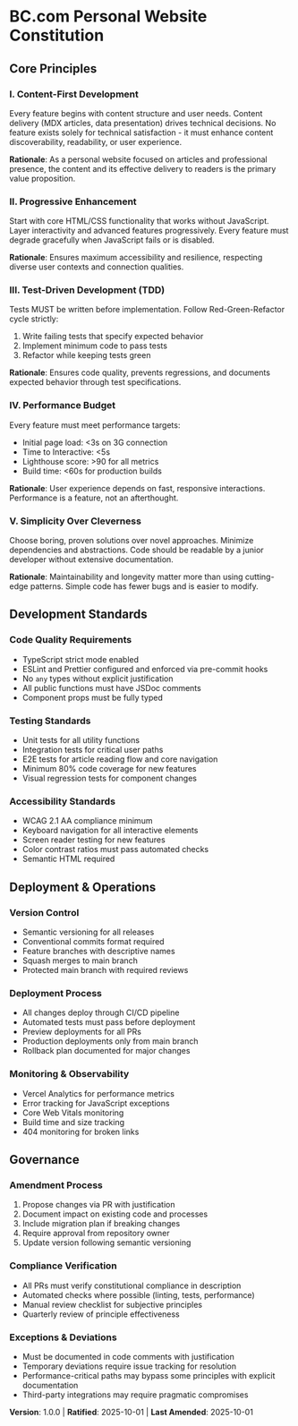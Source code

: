 <!-- Sync Impact Report
Version Change: 0.0.0 → 1.0.0 (Initial constitution creation)
Modified Principles: Initial creation
Added Sections: All sections newly created
Removed Sections: None
Templates Requiring Updates:
  ✅ plan-template.md - References constitution v2.1.1, will need update if version differs
  ✅ spec-template.md - No constitution references
  ✅ tasks-template.md - No constitution references
  ✅ agent-file-template.md - No constitution references
Follow-up TODOs:
  - RATIFICATION_DATE set to today (2025-10-01), confirm if different date needed
-->

# BC.com Personal Website Constitution

## Core Principles

### I. Content-First Development

Every feature begins with content structure and user needs. Content delivery
(MDX articles, data presentation) drives technical decisions. No feature exists
solely for technical satisfaction - it must enhance content discoverability,
readability, or user experience.

**Rationale**: As a personal website focused on articles and professional
presence, the content and its effective delivery to readers is the primary value
proposition.

### II. Progressive Enhancement

Start with core HTML/CSS functionality that works without JavaScript. Layer
interactivity and advanced features progressively. Every feature must degrade
gracefully when JavaScript fails or is disabled.

**Rationale**: Ensures maximum accessibility and resilience, respecting diverse
user contexts and connection qualities.

### III. Test-Driven Development (TDD)

Tests MUST be written before implementation. Follow Red-Green-Refactor cycle
strictly:

1. Write failing tests that specify expected behavior
2. Implement minimum code to pass tests
3. Refactor while keeping tests green

**Rationale**: Ensures code quality, prevents regressions, and documents
expected behavior through test specifications.

### IV. Performance Budget

Every feature must meet performance targets:

- Initial page load: <3s on 3G connection
- Time to Interactive: <5s
- Lighthouse score: >90 for all metrics
- Build time: <60s for production builds

**Rationale**: User experience depends on fast, responsive interactions.
Performance is a feature, not an afterthought.

### V. Simplicity Over Cleverness

Choose boring, proven solutions over novel approaches. Minimize dependencies and
abstractions. Code should be readable by a junior developer without extensive
documentation.

**Rationale**: Maintainability and longevity matter more than using cutting-edge
patterns. Simple code has fewer bugs and is easier to modify.

## Development Standards

### Code Quality Requirements

- TypeScript strict mode enabled
- ESLint and Prettier configured and enforced via pre-commit hooks
- No `any` types without explicit justification
- All public functions must have JSDoc comments
- Component props must be fully typed

### Testing Standards

- Unit tests for all utility functions
- Integration tests for critical user paths
- E2E tests for article reading flow and core navigation
- Minimum 80% code coverage for new features
- Visual regression tests for component changes

### Accessibility Standards

- WCAG 2.1 AA compliance minimum
- Keyboard navigation for all interactive elements
- Screen reader testing for new features
- Color contrast ratios must pass automated checks
- Semantic HTML required

## Deployment & Operations

### Version Control

- Semantic versioning for all releases
- Conventional commits format required
- Feature branches with descriptive names
- Squash merges to main branch
- Protected main branch with required reviews

### Deployment Process

- All changes deploy through CI/CD pipeline
- Automated tests must pass before deployment
- Preview deployments for all PRs
- Production deployments only from main branch
- Rollback plan documented for major changes

### Monitoring & Observability

- Vercel Analytics for performance metrics
- Error tracking for JavaScript exceptions
- Core Web Vitals monitoring
- Build time and size tracking
- 404 monitoring for broken links

## Governance

### Amendment Process

1. Propose changes via PR with justification
2. Document impact on existing code and processes
3. Include migration plan if breaking changes
4. Require approval from repository owner
5. Update version following semantic versioning

### Compliance Verification

- All PRs must verify constitutional compliance in description
- Automated checks where possible (linting, tests, performance)
- Manual review checklist for subjective principles
- Quarterly review of principle effectiveness

### Exceptions & Deviations

- Must be documented in code comments with justification
- Temporary deviations require issue tracking for resolution
- Performance-critical paths may bypass some principles with explicit
  documentation
- Third-party integrations may require pragmatic compromises

**Version**: 1.0.0 | **Ratified**: 2025-10-01 | **Last Amended**: 2025-10-01
